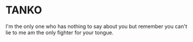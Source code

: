 # TANKO
I'm the only one who has nothing to say about you but remember you can't lie to me am the only fighter for your tongue.  
